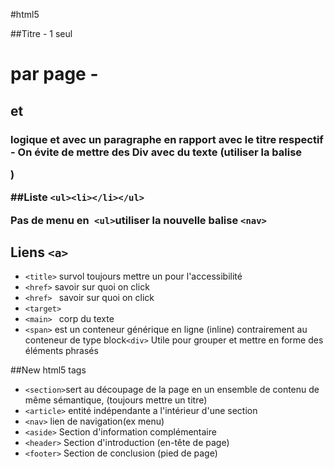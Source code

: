 #html5


##Titre 
	- 1 seul <h1> par page
	- <h2> et <h3> logique et avec un paragraphe en rapport avec le titre respectif
	- On évite de mettre des Div avec du texte (utiliser la balise <p>)
	
##Liste ```<ul><li></li></ul>```



Pas de menu en``` <ul>```utiliser la nouvelle balise ```<nav>```


## Liens ```<a>```
* ```<title>``` survol toujours mettre un pour l'accessibilité
* ```<href>``` savoir sur quoi on click
* ```<href> ``` savoir sur quoi on click
* ```<target> ```
* ```<main> ``` corp du texte
* ```<span>``` est un conteneur générique en ligne (inline) contrairement au conteneur de type block```<div>```
              Utile pour grouper et mettre en forme des éléments phrasés

##New html5 tags
* ```<section>```sert au découpage de la page en un ensemble de contenu de même sémantique, (toujours mettre un titre)
* ```<article>``` entité indépendante a l'intérieur d'une section
* ```<nav>``` lien de navigation(ex menu)
*  ```<aside>``` Section d'information complémentaire  
* ```<header>``` Section d'introduction (en-tête de page)
* ```<footer>``` Section de conclusion  (pied de page)
              




